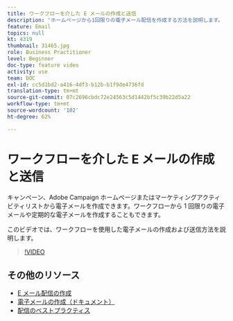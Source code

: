 ```yaml
---
title: ワークフローを介した E メールの作成と送信
description: 'ホームページから1回限りの電子メール配信を作成する方法を説明します。 '
feature: Email
topics: null
kt: 4319
thumbnail: 31465.jpg
role: Business Practitioner
level: Beginner
doc-type: feature video
activity: use
team: DOC
exl-id: cc5d1bd2-a416-4df3-b12b-b1f9de4736fd
translation-type: tm+mt
source-git-commit: 07c2696cbdc72e24563c5d1442bf5c39b22d5a22
workflow-type: tm+mt
source-wordcount: '102'
ht-degree: 62%

---
```


# ワークフローを介した E メールの作成と送信

キャンペーン、Adobe Campaign ホームページまたはマーケティングアクティビティリストから電子メールを作成できます。ワークフローから 1 回限りの電子メールや定期的な電子メールを作成することもできます。

このビデオでは、ワークフローを使用した電子メールの作成および送信方法を説明します。

>[!VIDEO](https://video.tv.adobe.com/v/31465?quality=12)

## その他のリソース

* [E メール配信の作成](/help/communication-channels/email/create-email-from-homepage.md)
* [電子メールの作成（ドキュメント）](https://docs.adobe.com/content/help/en/campaign-standard/using/communication-channels/email-messages/creating-an-email.html)
* [配信のベストプラクティス](https://helpx.adobe.com/jp/campaign/kb/delivery-best-practices.html)
